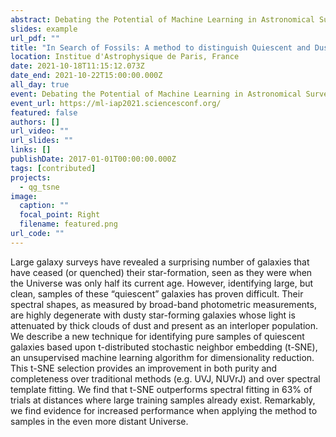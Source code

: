 ```yaml
---
abstract: Debating the Potential of Machine Learning in Astronomical Surveys 
slides: example
url_pdf: ""
title: "In Search of Fossils: A method to distinguish Quiescent and Dusty Star-forming Galaxies with t-SNE"
location: Institue d'Astrophysique de Paris, France
date: 2021-10-18T11:15:12.073Z
date_end: 2021-10-22T15:00:00.000Z
all_day: true
event: Debating the Potential of Machine Learning in Astronomical Surveys 
event_url: https://ml-iap2021.sciencesconf.org/
featured: false
authors: []
url_video: ""
url_slides: ""
links: []
publishDate: 2017-01-01T00:00:00.000Z
tags: [contributed]
projects:
  - qg_tsne
image:
  caption: ""
  focal_point: Right
  filename: featured.png
url_code: ""
---
```

Large galaxy surveys have revealed a surprising number of galaxies that have ceased (or quenched) their star-formation, seen as they were when the Universe was only half its current age. However, identifying large, but clean, samples of these “quiescent” galaxies has proven difficult. Their spectral shapes, as measured by broad-band photometric measurements, are highly degenerate with dusty star-forming galaxies whose light is attenuated by thick clouds of dust and present as an interloper population. We describe a new technique for identifying pure samples of quiescent galaxies based upon t-distributed stochastic neighbor embedding (t-SNE), an unsupervised machine learning algorithm for dimensionality reduction. This t-SNE selection provides an improvement in both purity and completeness over traditional methods (e.g. UVJ, NUVrJ) and over spectral template fitting. We find that t-SNE outperforms spectral fitting in 63% of trials at distances where large training samples already exist. Remarkably, we find evidence for increased performance when applying the method to samples in the even more distant Universe.